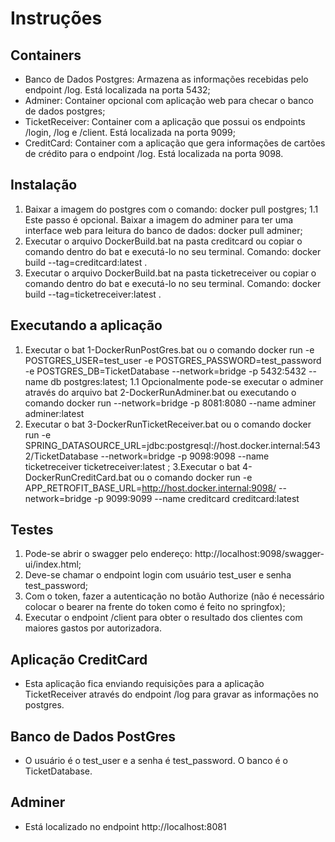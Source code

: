 # Instruções

## Containers

- Banco de Dados Postgres: Armazena as informações recebidas pelo endpoint /log. Está localizada na porta 5432;
- Adminer: Container opcional com aplicação web para checar o banco de dados postgres;
- TicketReceiver: Container com a aplicação que possui os endpoints /login, /log e /client. Está localizada na porta 9099;
- CreditCard: Container com a aplicação que gera informações de cartões de crédito para o endpoint /log. Está localizada na porta 9098.

## Instalação

1. Baixar a imagem do postgres com o comando: docker pull postgres;
1.1 Este passo é opcional. Baixar a imagem do adminer para ter uma interface web para leitura do banco de dados: docker pull adminer;
2. Executar o arquivo DockerBuild.bat na pasta creditcard ou copiar o comando dentro do bat e executá-lo no seu terminal. Comando: docker build --tag=creditcard:latest .
3. Executar o arquivo DockerBuild.bat na pasta ticketreceiver ou copiar o comando dentro do bat e executá-lo no seu terminal. Comando: docker build --tag=ticketreceiver:latest .

## Executando a aplicação

1. Executar o bat 1-DockerRunPostGres.bat ou o comando docker run -e POSTGRES_USER=test_user -e POSTGRES_PASSWORD=test_password -e POSTGRES_DB=TicketDatabase --network=bridge -p 5432:5432 --name db postgres:latest;
1.1 Opcionalmente pode-se executar o adminer através do arquivo bat 2-DockerRunAdminer.bat ou executando o comando docker run --network=bridge -p 8081:8080 --name adminer adminer:latest
2. Executar o bat 3-DockerRunTicketReceiver.bat ou o comando docker run -e SPRING_DATASOURCE_URL=jdbc:postgresql://host.docker.internal:5432/TicketDatabase --network=bridge -p 9098:9098 --name ticketreceiver ticketreceiver:latest
;
3.Executar o bat 4-DockerRunCreditCard.bat ou o comando docker run -e APP_RETROFIT_BASE_URL=http://host.docker.internal:9098/ --network=bridge -p 9099:9099 --name creditcard creditcard:latest

## Testes

1. Pode-se abrir o swagger pelo endereço: http://localhost:9098/swagger-ui/index.html;
2. Deve-se chamar o endpoint login com usuário test_user e senha test_password;
3. Com o token, fazer a autenticação no botão Authorize (não é necessário colocar o bearer na frente do token como é feito no springfox);
4. Executar o endpoint /client para obter o resultado dos clientes com maiores gastos por autorizadora.

## Aplicação CreditCard
- Esta aplicação fica enviando requisições para a aplicação TicketReceiver através do endpoint /log para gravar as informações no postgres.

## Banco de Dados PostGres
- O usuário é o test_user e a senha é test_password. O banco é o TicketDatabase.

## Adminer
- Está localizado no endpoint http://localhost:8081
